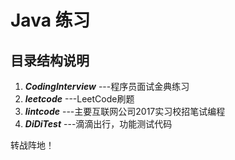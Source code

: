 # Java 练习

## 目录结构说明

1. **_CodingInterview_** ---程序员面试金典练习
2. **_leetcode_** ---LeetCode刷题
3. **_lintcode_** ---主要互联网公司2017实习校招笔试编程
4. **_DiDiTest_** ---滴滴出行，功能测试代码

转战阵地！